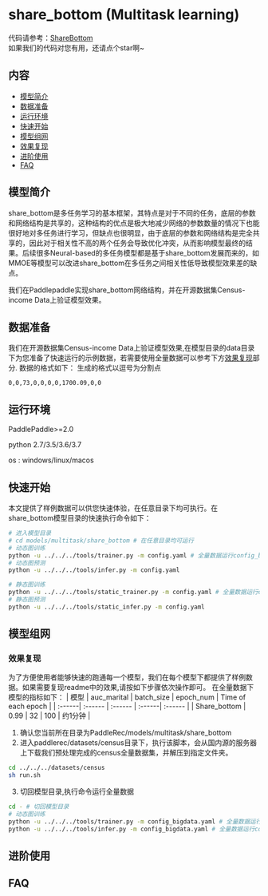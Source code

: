 # share_bottom (Multitask learning)

代码请参考：[ShareBottom](https://github.com/PaddlePaddle/PaddleRec/tree/master/models/multitask/share_bottom)  
如果我们的代码对您有用，还请点个star啊~ 

## 内容

- [模型简介](#模型简介)
- [数据准备](#数据准备)
- [运行环境](#运行环境)
- [快速开始](#快速开始)
- [模型组网](#模型组网)
- [效果复现](#效果复现)
- [进阶使用](#进阶使用)
- [FAQ](#FAQ)

## 模型简介
share_bottom是多任务学习的基本框架，其特点是对于不同的任务，底层的参数和网络结构是共享的，这种结构的优点是极大地减少网络的参数数量的情况下也能很好地对多任务进行学习，但缺点也很明显，由于底层的参数和网络结构是完全共享的，因此对于相关性不高的两个任务会导致优化冲突，从而影响模型最终的结果。后续很多Neural-based的多任务模型都是基于share_bottom发展而来的，如MMOE等模型可以改进share_bottom在多任务之间相关性低导致模型效果差的缺点。

我们在Paddlepaddle实现share_bottom网络结构，并在开源数据集Census-income Data上验证模型效果。

## 数据准备
我们在开源数据集Census-income Data上验证模型效果,在模型目录的data目录下为您准备了快速运行的示例数据，若需要使用全量数据可以参考下方[效果复现](#效果复现)部分.
数据的格式如下：
生成的格式以逗号为分割点
```
0,0,73,0,0,0,0,1700.09,0,0
```

## 运行环境
PaddlePaddle>=2.0

python 2.7/3.5/3.6/3.7

os : windows/linux/macos 

## 快速开始
本文提供了样例数据可以供您快速体验，在任意目录下均可执行。在share_bottom模型目录的快速执行命令如下： 
```bash
# 进入模型目录
# cd models/multitask/share_bottom # 在任意目录均可运行
# 动态图训练
python -u ../../../tools/trainer.py -m config.yaml # 全量数据运行config_bigdata.yaml 
# 动态图预测
python -u ../../../tools/infer.py -m config.yaml 

# 静态图训练
python -u ../../../tools/static_trainer.py -m config.yaml # 全量数据运行config_bigdata.yaml 
# 静态图预测
python -u ../../../tools/static_infer.py -m config.yaml 
``` 

## 模型组网

### 效果复现
为了方便使用者能够快速的跑通每一个模型，我们在每个模型下都提供了样例数据。如果需要复现readme中的效果,请按如下步骤依次操作即可。 
在全量数据下模型的指标如下：
| 模型 | auc_marital | batch_size | epoch_num | Time of each epoch |
| :------| :------ | :------ | :------| :------ | 
| Share_bottom | 0.99 | 32 | 100 | 约1分钟 |

1. 确认您当前所在目录为PaddleRec/models/multitask/share_bottom  
2. 进入paddlerec/datasets/census目录下，执行该脚本，会从国内源的服务器上下载我们预处理完成的census全量数据集，并解压到指定文件夹。
``` bash
cd ../../../datasets/census
sh run.sh
``` 
3. 切回模型目录,执行命令运行全量数据
```bash
cd - # 切回模型目录
# 动态图训练
python -u ../../../tools/trainer.py -m config_bigdata.yaml # 全量数据运行config_bigdata.yaml 
python -u ../../../tools/infer.py -m config_bigdata.yaml # 全量数据运行config_bigdata.yaml 
```

## 进阶使用
  
## FAQ
